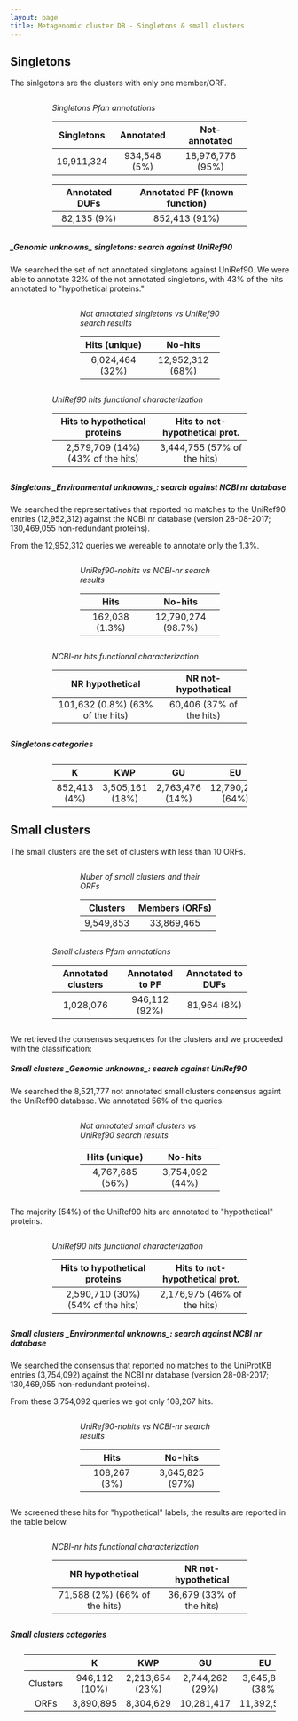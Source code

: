 ```yaml
---
layout: page
title: Metagenomic cluster DB - Singletons & small clusters
---
```


<h2 class="section-heading  text-primary">Singletons</h2>

The sinlgetons are the clusters with only one member/ORF.

<div class="img_container" style="width:70%; margin:2em auto;">

*Singletons Pfan annotations*

| Singletons |   Annotated  |   Not-annotated  |
| :--------: | :----------: | :--------------: |
| 19,911,324 | 934,548 (5%) | 18,976,776 (95%) |

| Annotated DUFs | Annotated PF (known function) |
| :------------: | :---------------------------: |
|   82,135 (9%)  |         852,413 (91%)         |

</div>

<h5 class="section-heading  text-primary">_Genomic unknowns_ singletons: search against UniRef90</h5>

We searched the set of not annotated singletons against UniRef90. We were able to annotate 32% of the not annotated singletons, with 43% of the hits annotated to "hypothetical proteins."

<div class="img_container" style="width:50%; margin:2em auto;">

*Not annotated singletons vs UniRef90 search results*

|  Hits (unique)  |      No-hits     |
| :-------------: | :--------------: |
| 6,024,464 (32%) | 12,952,312 (68%) |

</div>

<div class="img_container" style="width:70%; margin:2em auto;">

*UniRef90 hits functional characterization*

|   Hits to hypothetical proteins   | Hits to not-hypothetical prot. |
| :-------------------------------: | :----------------------------: |
| 2,579,709 (14%) (43% of the hits) |   3,444,755 (57% of the hits)  |

</div>

<h5 class="section-heading  text-primary">Singletons _Environmental unknowns_: search against NCBI nr database</h5>

We searched the representatives that reported no matches to the UniRef90 entries (12,952,312) against the NCBI nr database (version 28-08-2017; 130,469,055 non-redundant proteins).

From the 12,952,312 queries we wereable to annotate only the 1.3%.

<div class="img_container" style="width:50%; margin:2em auto;">

*UniRef90-nohits vs NCBI-nr search results*

|      Hits      |       No-hits      |
| :------------: | :----------------: |
| 162,038 (1.3%) | 12,790,274 (98.7%) |

</div>

<div class="img_container" style="width:70%; margin:2em auto;">

*NCBI-nr hits functional characterization*

|          NR hypothetical         |    NR not-hypothetical   |
| :------------------------------: | :----------------------: |
| 101,632 (0.8%) (63% of the hits) | 60,406 (37% of the hits) |

</div>

<h5 class="section-heading  text-primary">Singletons categories</h5>

<div class="img_container" style="width:70%; margin:2em auto;">

|      K       |       KWP       |       GU        |        EU        |
|:------------:|:---------------:|:---------------:|:----------------:|
| 852,413 (4%) | 3,505,161 (18%) | 2,763,476 (14%) | 12,790,274 (64%) |

</div>

<h2 class="section-heading  text-primary">Small clusters</h2>

The small clusters are the set of clusters with less than 10 ORFs.

<div class="img_container" style="width:50%; margin:2em auto;">

*Nuber of small clusters and their ORFs*

|  Clusters | Members (ORFs) |
| :-------: | :------------: |
| 9,549,853 |   33,869,465   |

</div>

<div class="img_container" style="width:70%; margin:2em auto;">

*Small clusters Pfam annotations*

| Annotated clusters | Annotated to PF | Annotated to DUFs |
| :----------------: | :-------------: | :---------------: |
|      1,028,076     |  946,112 (92%)  |    81,964 (8%)    |

</div>

We retrieved the consensus sequences for the clusters and we proceeded with the classification:

<h5 class="section-heading  text-primary">Small clusters _Genomic unknowns_: search against UniRef90</h5>

We searched the 8,521,777 not annotated small clusters consensus againt the UniRef90 database. We annotated 56% of the queries.

<div class="img_container" style="width:50%; margin:2em auto;">

*Not annotated small clusters vs UniRef90 search results*

|  Hits (unique)  |     No-hits     |
| :-------------: | :-------------: |
| 4,767,685 (56%) | 3,754,092 (44%) |

</div>

The majority (54%) of the UniRef90 hits are annotated to "hypothetical" proteins.

<div class="img_container" style="width:70%; margin:2em auto;">

*UniRef90 hits functional characterization*

|   Hits to hypothetical proteins   | Hits to not-hypothetical prot. |
| :-------------------------------: | :----------------------------: |
| 2,590,710 (30%) (54% of the hits) |  2,176,975  (46% of the hits)  |

</div>


<h5 class="section-heading  text-primary">Small clusters _Environmental unknowns_: search against NCBI nr database</h5>

We searched the consensus that reported no matches to the UniProtKB entries (3,754,092) against the NCBI nr database (version 28-08-2017; 130,469,055 non-redundant proteins).

From these 3,754,092 queries we got only 108,267 hits.

<div class="img_container" style="width:50%; margin:2em auto;">

*UniRef90-nohits vs NCBI-nr search results*

|     Hits     |     No-hits     |
| :----------: | :-------------: |
| 108,267 (3%) | 3,645,825 (97%) |

</div>

We screened these hits for "hypothetical" labels, the results are reported in the table below.

<div class="img_container" style="width:70%; margin:2em auto;">

*NCBI-nr hits functional characterization*

|        NR hypothetical        |    NR not-hypothetical   |
| :---------------------------: | :----------------------: |
| 71,588 (2%) (66% of the hits) | 36,679 (33% of the hits) |

</div>

<h5 class="section-heading  text-primary">Small clusters categories</h5>

<div class="img_container" style="width:90%; margin:2em auto;">

|          |       K       |       KWP       |       GU        |       EU        |   Total    |
|:--------:|:-------------:|:---------------:|:---------------:|:---------------:|:----------:|
| Clusters | 946,112 (10%) | 2,213,654 (23%) | 2,744,262 (29%) | 3,645,825 (38%) | 9,549,853  |
|   ORFs   |   3,890,895   |    8,304,629    |   10,281,417    |   11,392,524    | 33,869,465 |
